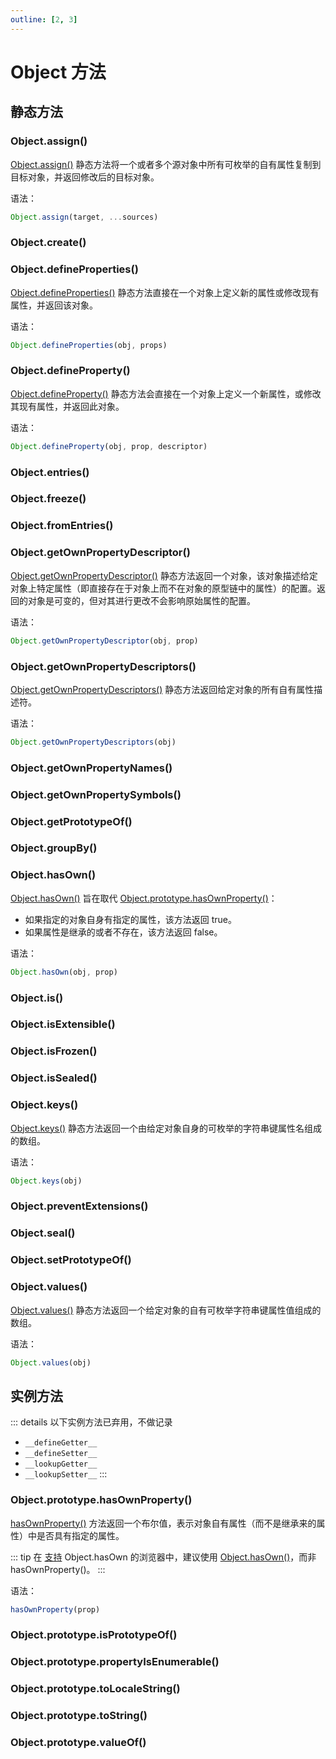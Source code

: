 ```yaml
---
outline: [2, 3]
---
```


# Object 方法

## 静态方法

### Object.assign()

[Object.assign()](https://developer.mozilla.org/zh-CN/docs/Web/JavaScript/Reference/Global_Objects/Object/assign) 静态方法将一个或者多个源对象中所有可枚举的自有属性复制到目标对象，并返回修改后的目标对象。

语法：

```js
Object.assign(target, ...sources)
```

### Object.create()

### Object.defineProperties()

[Object.defineProperties()](https://developer.mozilla.org/zh-CN/docs/Web/JavaScript/Reference/Global_Objects/Object/defineProperties) 静态方法直接在一个对象上定义新的属性或修改现有属性，并返回该对象。

语法：

```js
Object.defineProperties(obj, props)
```

### Object.defineProperty()

[Object.defineProperty()](https://developer.mozilla.org/zh-CN/docs/Web/JavaScript/Reference/Global_Objects/Object/defineProperty) 静态方法会直接在一个对象上定义一个新属性，或修改其现有属性，并返回此对象。

语法：

```js
Object.defineProperty(obj, prop, descriptor)
```

### Object.entries()

### Object.freeze()

### Object.fromEntries()

### Object.getOwnPropertyDescriptor()

[Object.getOwnPropertyDescriptor()](https://developer.mozilla.org/zh-CN/docs/Web/JavaScript/Reference/Global_Objects/Object/getOwnPropertyDescriptor) 静态方法返回一个对象，该对象描述给定对象上特定属性（即直接存在于对象上而不在对象的原型链中的属性）的配置。返回的对象是可变的，但对其进行更改不会影响原始属性的配置。

语法：

```js
Object.getOwnPropertyDescriptor(obj, prop)
```

### Object.getOwnPropertyDescriptors()

[Object.getOwnPropertyDescriptors()](https://developer.mozilla.org/zh-CN/docs/Web/JavaScript/Reference/Global_Objects/Object/getOwnPropertyDescriptors) 静态方法返回给定对象的所有自有属性描述符。

语法：

```js
Object.getOwnPropertyDescriptors(obj)
```

### Object.getOwnPropertyNames()

### Object.getOwnPropertySymbols()

### Object.getPrototypeOf()

### Object.groupBy()

### Object.hasOwn()

[Object.hasOwn()](https://developer.mozilla.org/zh-CN/docs/Web/JavaScript/Reference/Global_Objects/Object/hasOwn) 旨在取代 [Object.prototype.hasOwnProperty()](#object-prototype-hasownproperty)：

- 如果指定的对象自身有指定的属性，该方法返回 true。
- 如果属性是继承的或者不存在，该方法返回 false。

语法：

```js
Object.hasOwn(obj, prop)
```

### Object.is()

### Object.isExtensible()

### Object.isFrozen()

### Object.isSealed()

### Object.keys()

[Object.keys()](https://developer.mozilla.org/zh-CN/docs/Web/JavaScript/Reference/Global_Objects/Object/keys) 静态方法返回一个由给定对象自身的可枚举的字符串键属性名组成的数组。

语法：

```js
Object.keys(obj)
```

### Object.preventExtensions()

### Object.seal()

### Object.setPrototypeOf()

### Object.values()

[Object.values()](https://developer.mozilla.org/zh-CN/docs/Web/JavaScript/Reference/Global_Objects/Object/values) 静态方法返回一个给定对象的自有可枚举字符串键属性值组成的数组。

语法：

```js
Object.values(obj)
```

## 实例方法

::: details 以下实例方法已弃用，不做记录

- `__defineGetter__`
- `__defineSetter__`
- `__lookupGetter__`
- `__lookupSetter__`
  :::

### Object.prototype.hasOwnProperty()

[hasOwnProperty()](https://developer.mozilla.org/zh-CN/docs/Web/JavaScript/Reference/Global_Objects/Object/hasOwnProperty) 方法返回一个布尔值，表示对象自有属性（而不是继承来的属性）中是否具有指定的属性。

::: tip 在 [支持](https://caniuse.com/?search=Object.hasOwn) Object.hasOwn 的浏览器中，建议使用 [Object.hasOwn()](#object-hasown)，而非 hasOwnProperty()。
:::

语法：

```js
hasOwnProperty(prop)
```

### Object.prototype.isPrototypeOf()

### Object.prototype.propertyIsEnumerable()

### Object.prototype.toLocaleString()

### Object.prototype.toString()

### Object.prototype.valueOf()
